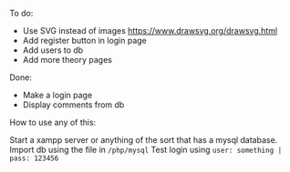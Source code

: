 To do: 
* Use SVG instead of images https://www.drawsvg.org/drawsvg.html
* Add register button in login page
* Add users to db
* Add more theory pages


Done:
* Make a login page
* Display comments from db

How to use any of this:

Start a xampp server or anything of the sort that has a mysql database. Import db using the file in `/php/mysql`
Test login using `user: something | pass: 123456`
